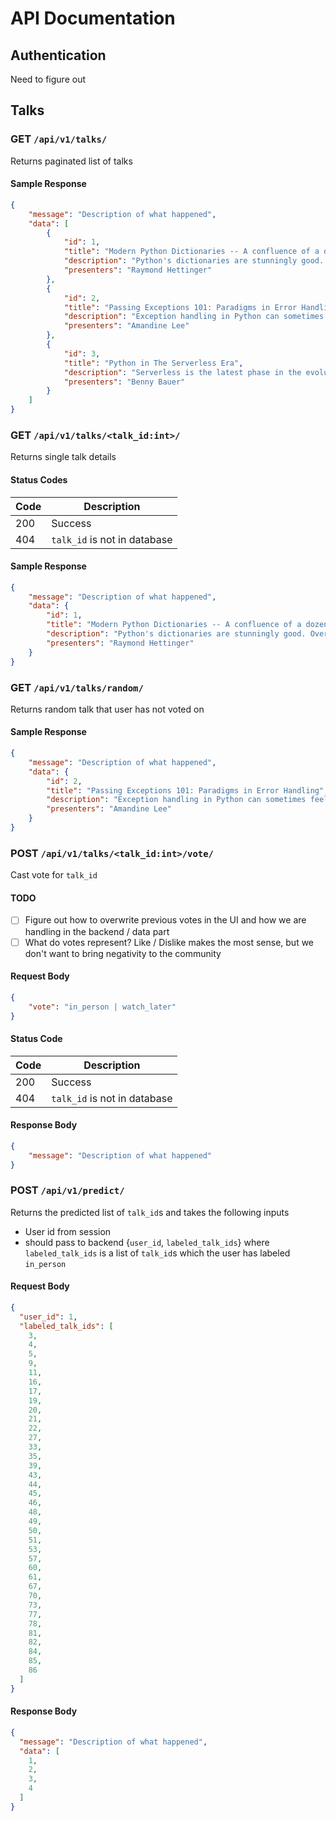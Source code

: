 # API Documentation

## Authentication

Need to figure out

## Talks

### **GET** `/api/v1/talks/`

Returns paginated list of talks

#### Sample Response

```json
{
    "message": "Description of what happened",
    "data": [
        {
            "id": 1,
            "title": "Modern Python Dictionaries -- A confluence of a dozen great ideas",
            "description": "Python's dictionaries are stunningly good. Over the years, many great ideas have combined together to produce the modern implementation in Python 3.6. This fun talk uses pictures and little bits of pure python code to explain all of the key ideas and how they evolved over time. Includes newer features such as key-sharing, compaction, and versioning.",
            "presenters": "Raymond Hettinger"
        },
        {
            "id": 2,
            "title": "Passing Exceptions 101: Paradigms in Error Handling",
            "description": "Exception handling in Python can sometimes feel like a Wild West. If you have a send_email function, and the caller inputs an invalid email address, should it: A) Return None or some other special return value, B) Let the underlying exception it might cause bubble up, C) Check via a regex and type checking and raise a ValueError immediately, or D) Make a custom EmailException subclass and raise that? What if there is a network error while the email was sending? Or what if the function calls a helper _format_email that returns an integer (clearly wrong!), or raises an TypeError itself? Should it crash the program or prompt a retry? This talk will introduce the concept of an exception, explain the built-in Python exception hierarchy and the utility of custom subclasses, demonstrate try/except/finally/else syntax, and then explore different design patterns for exception control flow and their tradeoffs using examples. It will also make comparisons to error handling philosophy in other languages, like Eiffel and Go.",
            "presenters": "Amandine Lee"
        },
        {
            "id": 3,
            "title": "Python in The Serverless Era",
            "description": "Serverless is the latest phase in the evolution of cloud development. Its building blocks are functions, a bunch of stateless “nano-services”, that can scale automatically and charged only when used. It enables teams to focus more on development while having fully managed servers. In this talk I'll cover the Serverless Architectures practices, use cases, tooling and the role python plays in it.",
            "presenters": "Benny Bauer"
        }
    ]
}
```

### **GET** `/api/v1/talks/<talk_id:int>/`

Returns single talk details

#### Status Codes

|Code|Description|
|---|---|
|200|Success|
|404|`talk_id` is not in database|

#### Sample Response

```json
{
    "message": "Description of what happened",
    "data": {
        "id": 1,
        "title": "Modern Python Dictionaries -- A confluence of a dozen great ideas",
        "description": "Python's dictionaries are stunningly good. Over the years, many great ideas have combined together to produce the modern implementation in Python 3.6. This fun talk uses pictures and little bits of pure python code to explain all of the key ideas and how they evolved over time. Includes newer features such as key-sharing, compaction, and versioning.",
        "presenters": "Raymond Hettinger"
    }
}
```

### **GET** `/api/v1/talks/random/`

Returns random talk that user has not voted on

#### Sample Response

```json
{
    "message": "Description of what happened",
    "data": {
        "id": 2,
        "title": "Passing Exceptions 101: Paradigms in Error Handling",
        "description": "Exception handling in Python can sometimes feel like a Wild West. If you have a send_email function, and the caller inputs an invalid email address, should it: A) Return None or some other special return value, B) Let the underlying exception it might cause bubble up, C) Check via a regex and type checking and raise a ValueError immediately, or D) Make a custom EmailException subclass and raise that? What if there is a network error while the email was sending? Or what if the function calls a helper _format_email that returns an integer (clearly wrong!), or raises an TypeError itself? Should it crash the program or prompt a retry? This talk will introduce the concept of an exception, explain the built-in Python exception hierarchy and the utility of custom subclasses, demonstrate try/except/finally/else syntax, and then explore different design patterns for exception control flow and their tradeoffs using examples. It will also make comparisons to error handling philosophy in other languages, like Eiffel and Go.",
        "presenters": "Amandine Lee"
    }
}
```

### **POST** `/api/v1/talks/<talk_id:int>/vote/`

Cast vote for `talk_id`

#### TODO

- [ ] Figure out how to overwrite previous votes in the UI and how we are handling in the backend / data part
- [ ] What do votes represent? Like / Dislike makes the most sense, but we don't want to bring negativity to the community

#### Request Body

```json
{
    "vote": "in_person | watch_later"
}
```

#### Status Code

|Code|Description|
|---|---|
|200|Success|
|404|`talk_id` is not in database|

#### Response Body

```json
{
    "message": "Description of what happened"
}
```


### **POST** `/api/v1/predict/`

Returns the predicted list of `talk_id`s and takes the following inputs

- User id from session
- should pass to backend {`user_id`, `labeled_talk_ids`} where `labeled_talk_ids` is a list of `talk_id`s which the user has labeled `in_person` 


#### Request Body
```json
{
  "user_id": 1,
  "labeled_talk_ids": [
    3,
    4,
    5,
    9,
    11,
    16,
    17,
    19,
    20,
    21,
    22,
    27,
    33,
    35,
    39,
    43,
    44,
    45,
    46,
    48,
    49,
    50,
    51,
    53,
    57,
    60,
    61,
    67,
    70,
    73,
    77,
    78,
    81,
    82,
    84,
    85,
    86
  ]
}
```

#### Response Body

```json
{
  "message": "Description of what happened",
  "data": [
    1,
    2,
    3,
    4
  ]
}
```
